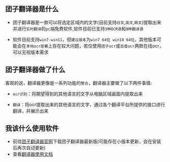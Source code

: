 ## 团子翻译器是什么
- 团子翻译器是一款可以将选定区域内的文字(目前支持`日文`,`英文`,`韩文`)提取出来并进行`实时翻译`的`pc`端免费软件,软件目前已支持`3种OCR源`和`9种翻译源`
  
- 软件目前支持`win7-win11`，但`建议版本`为`win7 64位 win10 64位`，其他版本可能会在`本地ocr部署`上存在较大问题，若仅使用`团子ocr`或`百度ocr`两款在线ocr，可以无视版本需求

## 团子翻译器做了什么
客观的说，翻译器更像是一系列功能的`整合`，翻译器主要做了以下两件事情:
- `ocr识别`：将期望得到的其他语言的文字从电脑区域画面内提取出来

- `翻译`：将ocr提取出来的其他语言的文字，通过各个翻译平台所提供的接口进行翻译，并展示出来

## 我该什么使用软件
- 前往[团子翻译器官网](https://translator.dango.cloud)下载团子翻译器最新版(可能存在小版本更新，会在安装后再次自动更新)
- 查看[翻译器使用文档](/4.0/basic/start)


